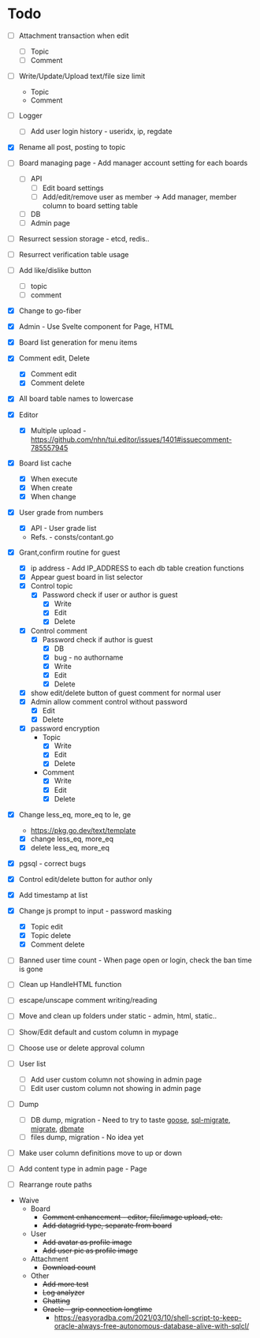 # Todo

* [ ] Attachment transaction when edit
    * [ ] Topic
    * [ ] Comment
* [ ] Write/Update/Upload text/file size limit
    * Topic
    * Comment
* [ ] Logger
    * [ ] Add user login history - useridx, ip, regdate

* [x] Rename all post, posting to topic
* [ ] Board managing page - Add manager account setting for each boards
    * [ ] API
        * [ ] Edit board settings
        * [ ] Add/edit/remove user as member -> Add manager, member column to board setting table
    * [ ] DB
    * [ ] Admin page
* [ ] Resurrect session storage - etcd, redis..
* [ ] Resurrect verification table usage

* [ ] Add like/dislike button
    * [ ] topic
    * [ ] comment

* [x] Change to go-fiber
* [x] Admin - Use Svelte component for Page, HTML
* [x] Board list generation for menu items
* [x] Comment edit, Delete
    * [x] Comment edit
    * [x] Comment delete
* [x] All board table names to lowercase
* [x] Editor
    * [x] Multiple upload - https://github.com/nhn/tui.editor/issues/1401#issuecomment-785557945
* [x] Board list cache
    * [x] When execute
    * [x] When create
    * [x] When change
* [x] User grade from numbers
    * [x] API - User grade list
    * Refs. - consts/contant.go
* [x] Grant,confirm routine for guest
    * [x] ip address - Add IP_ADDRESS to each db table creation functions
    * [x] Appear guest board in list selector
    * [x] Control topic
        * [x] Password check if user or author is guest
            * [x] Write
            * [x] Edit
            * [x] Delete
    * [x] Control comment
        * [x] Password check if author is guest
            * [x] DB
            * [x] bug - no authorname
            * [x] Write
            * [x] Edit
            * [x] Delete
    * [x] show edit/delete button of guest comment for normal user
    * [x] Admin allow comment control without password
        * [x] Edit
        * [x] Delete
    * [x] password encryption
        * Topic
            * [x] Write
            * [x] Edit
            * [x] Delete
        * Comment
            * [x] Write
            * [x] Edit
            * [x] Delete
* [x] Change less_eq, more_eq to le, ge
    * https://pkg.go.dev/text/template
    * [x] change less_eq, more_eq
    * [x] delete less_eq, more_eq
* [x] pgsql - correct bugs
* [x] Control edit/delete button for author only
* [x] Add timestamp at list
* [x] Change js prompt to input - password masking
    * [x] Topic edit
    * [x] Topic delete
    * [x] Comment delete

* [ ] Banned user time count - When page open or login, check the ban time is gone
* [ ] Clean up HandleHTML function
* [ ] escape/unscape comment writing/reading
* [ ] Move and clean up folders under static - admin, html, static..
* [ ] Show/Edit default and custom column in mypage
* [ ] Choose use or delete approval column
* [ ] User list
    * [ ] Add user custom column not showing in admin page
    * [ ] Edit user custom column not showing in admin page
* [ ] Dump
    * [ ] DB dump, migration - Need to try to taste [goose](https://github.com/pressly/goose), [sql-migrate](https://github.com/rubenv/sql-migrate), [migrate](https://github.com/golang-migrate/migrate), [dbmate](https://github.com/amacneil/dbmate)
    * [ ] files dump, migration - No idea yet
* [ ] Make user column definitions move to up or down
* [ ] Add content type in admin page - Page
* [ ] Rearrange route paths

* Waive
    * Board
        * ~~Comment enhancement - editor, file/image upload, etc.~~
        * ~~Add datagrid type, separate from board~~
    * User
        * ~~Add avatar as profile image~~
        * ~~Add user pic as profile image~~
    * Attachment
        * ~~Download count~~
    * Other
        * ~~Add more test~~
        * ~~Log analyzer~~
        * ~~Chatting~~
        * ~~Oracle - grip connection longtime~~
            * https://easyoradba.com/2021/03/10/shell-script-to-keep-oracle-always-free-autonomous-database-alive-with-sqlcl/
